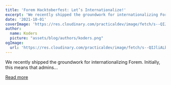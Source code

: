 ```yaml
---
title: 'Forem Hacktoberfest: Let’s Internationalize!'
excerpt: 'We recently shipped the groundwork for internationalizing Forem. Initially, this means that admins...'
date: '2021-10-01'
coverImage: 'https://res.cloudinary.com/practicaldev/image/fetch/s--QIJliALb--/c_imagga_scale,f_auto,fl_progressive,h_420,q_auto,w_1000/https://dev-to-uploads.s3.amazonaws.com/uploads/articles/llfcw7j3ep4hnqweu08s.png'
author:
  name: Koders
  picture: "assets/blog/authors/koders.png"
ogImage:
  url: 'https://res.cloudinary.com/practicaldev/image/fetch/s--QIJliALb--/c_imagga_scale,f_auto,fl_progressive,h_420,q_auto,w_1000/https://dev-to-uploads.s3.amazonaws.com/uploads/articles/llfcw7j3ep4hnqweu08s.png'
---
```


We recently shipped the groundwork for internationalizing Forem. Initially, this means that admins...

[Read more](https://dev.to/devteam/forem-hacktoberfest-let-s-internationalize-404n)
